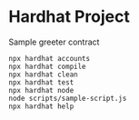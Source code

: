 # Hardhat Project

Sample greeter contract


```
npx hardhat accounts
npx hardhat compile
npx hardhat clean
npx hardhat test
npx hardhat node
node scripts/sample-script.js
npx hardhat help
```
